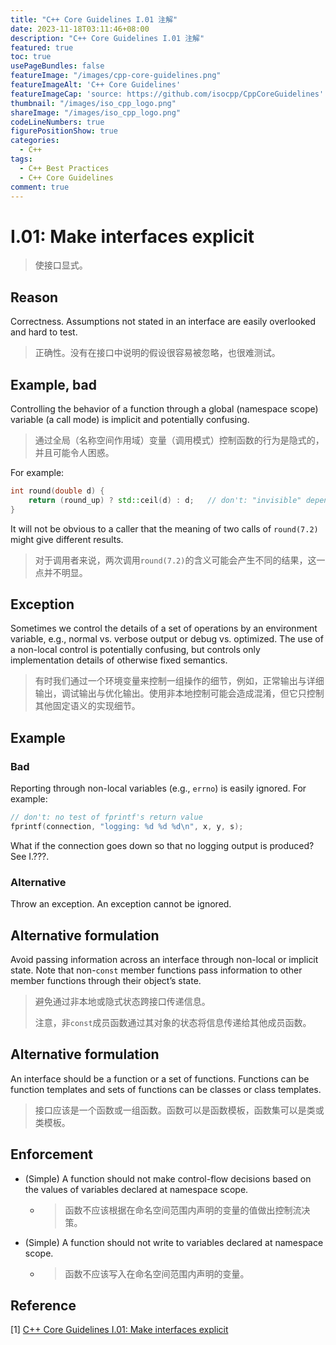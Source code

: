 ```yaml
---
title: "C++ Core Guidelines I.01 注解"
date: 2023-11-18T03:11:46+08:00
description: "C++ Core Guidelines I.01 注解"
featured: true
toc: true
usePageBundles: false
featureImage: "/images/cpp-core-guidelines.png"
featureImageAlt: 'C++ Core Guidelines'
featureImageCap: 'source: https://github.com/isocpp/CppCoreGuidelines'
thumbnail: "/images/iso_cpp_logo.png"
shareImage: "/images/iso_cpp_logo.png"
codeLineNumbers: true
figurePositionShow: true
categories:
  - C++
tags:
  - C++ Best Practices
  - C++ Core Guidelines
comment: true
---
```


# I.01: Make interfaces explicit

>使接口显式。

## Reason

Correctness. Assumptions not stated in an interface are easily overlooked and hard to test.

>正确性。没有在接口中说明的假设很容易被忽略，也很难测试。

## Example, bad

Controlling the behavior of a function through a global (namespace scope) variable (a call mode) is implicit and potentially confusing.

> 通过全局（名称空间作用域）变量（调用模式）控制函数的行为是隐式的，并且可能令人困惑。

For example:

```c++
int round(double d) {
    return (round_up) ? std::ceil(d) : d;	// don't: "invisible" dependency
}
```

It will not be obvious to a caller that the meaning of two calls of `round(7.2)` might give different results.

>对于调用者来说，两次调用`round(7.2)`的含义可能会产生不同的结果，这一点并不明显。

## Exception

Sometimes we control the details of a set of operations by an environment variable, e.g., normal vs. verbose output or debug vs. optimized. The use of a non-local control is potentially confusing, but controls only implementation details of otherwise fixed semantics.

>有时我们通过一个环境变量来控制一组操作的细节，例如，正常输出与详细输出，调试输出与优化输出。使用非本地控制可能会造成混淆，但它只控制其他固定语义的实现细节。

## Example

### Bad

Reporting through non-local variables (e.g., `errno`) is easily ignored. For example:

```c++
// don't: no test of fprintf's return value
fprintf(connection, "logging: %d %d %d\n", x, y, s);
```

What if the connection goes down so that no logging output is produced? See I.???.

### Alternative

Throw an exception. An exception cannot be ignored.

## Alternative formulation

Avoid passing information across an interface through non-local or implicit state. Note that non-`const` member functions pass information to other member functions through their object’s state.

>避免通过非本地或隐式状态跨接口传递信息。
>
>注意，非`const`成员函数通过其对象的状态将信息传递给其他成员函数。

## Alternative formulation

An interface should be a function or a set of functions. Functions can be function templates and sets of functions can be classes or class templates.

> 接口应该是一个函数或一组函数。函数可以是函数模板，函数集可以是类或类模板。

## Enforcement

- (Simple) A function should not make control-flow decisions based on the values of variables declared at namespace scope.

  - > 函数不应该根据在命名空间范围内声明的变量的值做出控制流决策。

- (Simple) A function should not write to variables declared at namespace scope.

  - > 函数不应该写入在命名空间范围内声明的变量。

## Reference

[1] [C++ Core Guidelines I.01: Make interfaces explicit](https://isocpp.github.io/CppCoreGuidelines/CppCoreGuidelines#i1-make-interfaces-explicit)
